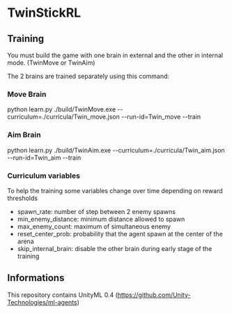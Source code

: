 # TwinStickRL

## Training
You must build the game with one brain in external and the other in internal mode. (TwinMove or TwinAim)

The 2 brains are trained separately using this command:

### Move Brain
python learn.py ./build/TwinMove.exe --curriculum=./curricula/Twin_move.json --run-id=Twin_move --train

### Aim Brain
python learn.py ./build/TwinAim.exe --curriculum=./curricula/Twin_aim.json --run-id=Twin_aim --train

### Curriculum variables
To help the training some variables change over time depending on reward thresholds
- spawn_rate: number of step between 2 enemy spawns
- min_enemy_distance: minimum distance allowed to spawn
- max_enemy_count: maximum of simultaneous enemy
- reset_center_prob: probability that the agent spawn at the center of the arena
- skip_internal_brain: disable the other brain during early stage of the training

## Informations
This repository contains UnityML 0.4 (https://github.com/Unity-Technologies/ml-agents)

